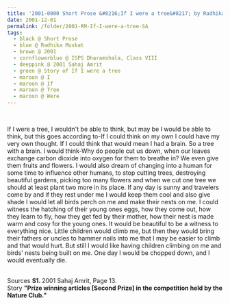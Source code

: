 ```yaml
---
title: '2001-0000 Short Prose &#8216;If I were a tree&#8217; by Radhika Muskat, ISPS Dharamshala, Class VIII from 2001 Sahaj Amrit, Page 13'
date: 2001-12-01
permalink: /folder/2001-RM-If-I-were-a-tree-SA
tags:
  - black @ Short Prose
  - blue @ Radhika Muskat
  - brown @ 2001
  - cornflowerblue @ ISPS Dharamshala, Class VIII
  - deeppink @ 2001 Sahaj Amrit
  - green @ Story of If I were a tree
  - maroon @ I  
  - maroon @ If
  - maroon @ Tree
  - maroon @ Were  
---
```


<br>

<p>
If I were a tree, I wouldn't be able to think, but may be I would be able to think, but this goes according to-If I could think on my own I could have my very own thought. If I could think that would mean I had a brain. So a tree with a brain. I would think-Why do people cut us down, when our leaves exchange carbon dioxide into oxygen for them to breathe in? We even give them fruits and flowers. I would also dream of changing into a human for some time to influence other humans, to stop cutting trees, destroying beautiful gardens, picking too many flowers and when we cut one tree we should at least plant two more in its place. If any day is sunny and travelers come by and if they rest under me I would keep them cool and also give shade I would let all birds perch on me and make their nests on me. I could witness the hatching of their young ones eggs, how they come out, how they learn to fly, how they get fed by their mother, how their nest is made warm and cosy for the young ones. It would be beautiful to be a witness to everything nice. Little children would climb me, but then they would bring their fathers or uncles to hammer nails into me that I may be easier to climb and that would hurt. But still I would like having children climbing on me and birds' nests being built on me. One day I would be chopped down, and I would eventually die.
</p>

<br>

<wave-list>
<list-title color="DarkSeaGreen" width="40">Sources</list-title>
  <list-item color="BlanchedAlmond"  width="280"><b>S1. </b> 2001 Sahaj Amrit, Page 13.</list-item>
</wave-list>

<br>

<wave-list>
<list-title color="DarkSeaGreen" width="25">Story</list-title>
  <list-item color="BlanchedAlmond"  width="280"><b>"Prize winning articles [Second Prize] in the competition held by the Nature Club."</b></list-item>
</wave-list>